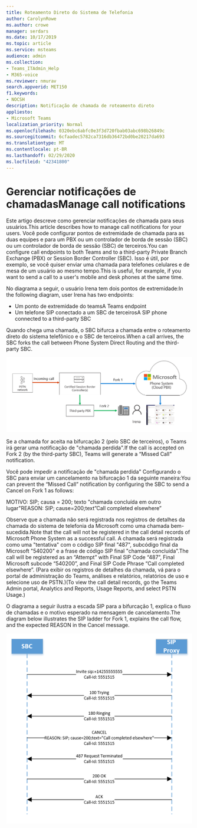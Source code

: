 ```yaml
---
title: Roteamento Direto do Sistema de Telefonia
author: CarolynRowe
ms.author: crowe
manager: serdars
ms.date: 10/17/2019
ms.topic: article
ms.service: msteams
audience: admin
ms.collection:
- Teams_ITAdmin_Help
- M365-voice
ms.reviewer: nmurav
search.appverid: MET150
f1.keywords:
- NOCSH
description: Notificação de chamada de roteamento direto
appliesto:
- Microsoft Teams
localization_priority: Normal
ms.openlocfilehash: 0320ebc6abfc0e3f3d720fbab03abc698b26849c
ms.sourcegitcommit: 6cfaadec5782ca7316db36472bd0be20217da693
ms.translationtype: MT
ms.contentlocale: pt-BR
ms.lasthandoff: 02/29/2020
ms.locfileid: "42341800"
---
```

# <a name="manage-call-notifications"></a><span data-ttu-id="13c0c-103">Gerenciar notificações de chamadas</span><span class="sxs-lookup"><span data-stu-id="13c0c-103">Manage call notifications</span></span>

<span data-ttu-id="13c0c-104">Este artigo descreve como gerenciar notificações de chamada para seus usuários.</span><span class="sxs-lookup"><span data-stu-id="13c0c-104">This article describes how to manage call notifications for your users.</span></span> <span data-ttu-id="13c0c-105">Você pode configurar pontos de extremidade de chamada para as duas equipes e para um PBX ou um controlador de borda de sessão (SBC) ou um controlador de borda de sessão (SBC) de terceiros.</span><span class="sxs-lookup"><span data-stu-id="13c0c-105">You can configure call endpoints to both Teams and to a third-party Private Branch Exchange (PBX) or Session Border Controller (SBC).</span></span>  <span data-ttu-id="13c0c-106">Isso é útil, por exemplo, se você quiser enviar uma chamada para telefones celulares e de mesa de um usuário ao mesmo tempo.</span><span class="sxs-lookup"><span data-stu-id="13c0c-106">This is useful, for example, if you want to send a call to a user's mobile and desk phones at the same time.</span></span>   

<span data-ttu-id="13c0c-107">No diagrama a seguir, o usuário Irena tem dois pontos de extremidade:</span><span class="sxs-lookup"><span data-stu-id="13c0c-107">In the following diagram, user Irena has two endpoints:</span></span>

- <span data-ttu-id="13c0c-108">Um ponto de extremidade do teams</span><span class="sxs-lookup"><span data-stu-id="13c0c-108">A Teams endpoint</span></span>
- <span data-ttu-id="13c0c-109">Um telefone SIP conectado a um SBC de terceiros</span><span class="sxs-lookup"><span data-stu-id="13c0c-109">A SIP phone connected to a third-party SBC</span></span>

<span data-ttu-id="13c0c-110">Quando chega uma chamada, o SBC bifurca a chamada entre o roteamento direto do sistema telefônico e o SBC de terceiros.</span><span class="sxs-lookup"><span data-stu-id="13c0c-110">When a call arrives, the SBC forks the call between Phone System Direct Routing and the third-party SBC.</span></span>


![Diagrama mostrando pontos de extremidade de equipes bifurcadas](media/direct-routing-call-notification-1.png)

<span data-ttu-id="13c0c-112">Se a chamada for aceita na bifurcação 2 (pelo SBC de terceiros), o Teams irá gerar uma notificação de "chamada perdida".</span><span class="sxs-lookup"><span data-stu-id="13c0c-112">If the call is accepted on Fork 2 (by the third-party SBC), Teams will generate a “Missed Call” notification.</span></span>  

<span data-ttu-id="13c0c-113">Você pode impedir a notificação de "chamada perdida" Configurando o SBC para enviar um cancelamento na bifurcação 1 da seguinte maneira:</span><span class="sxs-lookup"><span data-stu-id="13c0c-113">You can prevent the “Missed Call” notification by configuring the SBC to send a Cancel on Fork 1 as follows:</span></span>

<span data-ttu-id="13c0c-114">MOTIVO: SIP; causa = 200; texto "chamada concluída em outro lugar"</span><span class="sxs-lookup"><span data-stu-id="13c0c-114">REASON: SIP; cause=200;text”Call completed elsewhere”</span></span> 

<span data-ttu-id="13c0c-115">Observe que a chamada não será registrada nos registros de detalhes da chamada do sistema de telefonia da Microsoft como uma chamada bem-sucedida.</span><span class="sxs-lookup"><span data-stu-id="13c0c-115">Note that the call will not be registered in the call detail records of Microsoft Phone System as a successful call.</span></span> <span data-ttu-id="13c0c-116">A chamada será registrada como uma "tentativa" com o código SIP final "487", subcódigo final da Microsoft "540200" e a frase de código SIP final "chamada concluída".</span><span class="sxs-lookup"><span data-stu-id="13c0c-116">The call will be registered as an “Attempt” with Final SIP Code “487”, Final Microsoft subcode “540200”, and Final SIP Code Phrase “Call completed elsewhere”.</span></span>  <span data-ttu-id="13c0c-117">(Para exibir os registros de detalhes da chamada, vá para o portal de administração do Teams, análises e relatórios, relatórios de uso e selecione uso de PSTN.)</span><span class="sxs-lookup"><span data-stu-id="13c0c-117">(To view the call detail records, go the Teams Admin portal, Analytics and Reports, Usage Reports, and select PSTN Usage.)</span></span>


<span data-ttu-id="13c0c-118">O diagrama a seguir ilustra a escada SIP para a bifurcação 1, explica o fluxo de chamadas e o motivo esperado na mensagem de cancelamento.</span><span class="sxs-lookup"><span data-stu-id="13c0c-118">The diagram below illustrates the SIP ladder for Fork 1, explains the call flow, and the expected REASON in the Cancel message.</span></span> 

![Diagrama mostrando pontos de extremidade de equipes bifurcadas](media/direct-routing-call-notification-2.png)
